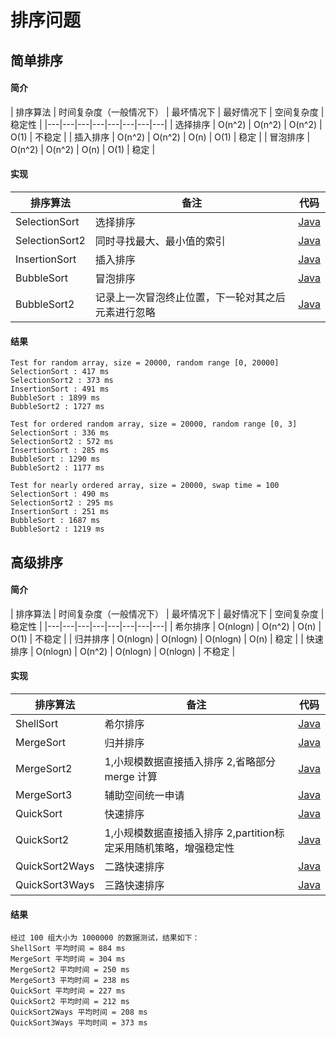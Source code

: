 # 排序问题

## 简单排序

#### 简介
| 排序算法  | 时间复杂度（一般情况下） | 最坏情况下 | 最好情况下 | 空间复杂度 | 稳定性 |
|---|---|---|---|---|---|---|---|
| 选择排序 | O(n^2) | O(n^2) | O(n^2) | O(1) | 不稳定 |
| 插入排序 | O(n^2) | O(n^2) | O(n) | O(1) | 稳定 |
| 冒泡排序 | O(n^2) | O(n^2) | O(n) | O(1) | 稳定 |

#### 实现
|  排序算法  | 备注 | 代码 |
|---|---|---|
|  SelectionSort | 选择排序 | [Java](https://github.com/patricklin2018/DataStructures-Algorithmns/blob/master/sort/src/SelectionSort.java)|
| SelectionSort2 | 同时寻找最大、最小值的索引|[Java](https://github.com/patricklin2018/DataStructures-Algorithmns/blob/master/sort/src/SelectionSort2.java)|
| InsertionSort | 插入排序 | [Java](https://github.com/patricklin2018/DataStructures-Algorithmns/blob/master/sort/src/InsertionSort.java)|
| BubbleSort | 冒泡排序 | [Java](https://github.com/patricklin2018/DataStructures-Algorithmns/blob/master/sort/src/BubbleSort.java) |
| BubbleSort2 | 记录上一次冒泡终止位置，下一轮对其之后元素进行忽略 | [Java](https://github.com/patricklin2018/DataStructures-Algorithmns/blob/master/sort/src/BubbleSort2.java)|

#### 结果

```
Test for random array, size = 20000, random range [0, 20000]
SelectionSort : 417 ms
SelectionSort2 : 373 ms
InsertionSort : 491 ms
BubbleSort : 1899 ms
BubbleSort2 : 1727 ms

Test for ordered random array, size = 20000, random range [0, 3]
SelectionSort : 336 ms
SelectionSort2 : 572 ms
InsertionSort : 285 ms
BubbleSort : 1290 ms
BubbleSort2 : 1177 ms

Test for nearly ordered array, size = 20000, swap time = 100
SelectionSort : 490 ms
SelectionSort2 : 295 ms
InsertionSort : 251 ms
BubbleSort : 1687 ms
BubbleSort2 : 1219 ms
```

## 高级排序

#### 简介
| 排序算法  | 时间复杂度（一般情况下） | 最坏情况下 | 最好情况下 | 空间复杂度 | 稳定性 |
|---|---|---|---|---|---|---|---|
| 希尔排序 | O(nlogn) | O(n^2) | O(n) | O(1) | 不稳定 |
| 归并排序 | O(nlogn) | O(nlogn) | O(nlogn) | O(n) | 稳定 |
| 快速排序 | O(nlogn) | O(n^2) | O(nlogn) | O(nlogn) | 不稳定 |

#### 实现
|  排序算法  | 备注 | 代码 |
|---|---|---|
|  ShellSort | 希尔排序 | [Java](https://github.com/patricklin2018/DataStructures-Algorithmns/blob/master/sort/src/ShellSort.java)|
| MergeSort | 归并排序 |[Java](https://github.com/patricklin2018/DataStructures-Algorithmns/blob/master/sort/src/MergeSort.java)|
| MergeSort2 | 1,小规模数据直接插入排序 2,省略部分 merge 计算 | [Java](https://github.com/patricklin2018/DataStructures-Algorithmns/blob/master/sort/src/MergeSort2.java)|
| MergeSort3 | 辅助空间统一申请 | [Java](https://github.com/patricklin2018/DataStructures-Algorithmns/blob/master/sort/src/MergeSort3.java) |
| QuickSort | 快速排序 | [Java](https://github.com/patricklin2018/DataStructures-Algorithmns/blob/master/sort/src/QuickSort.java)|
| QuickSort2 | 1,小规模数据直接插入排序 2,partition标定采用随机策略，增强稳定性 | [Java](https://github.com/patricklin2018/DataStructures-Algorithmns/blob/master/sort/src/QuickSort2.java)|
| QuickSort2Ways | 二路快速排序 | [Java](https://github.com/patricklin2018/DataStructures-Algorithmns/blob/master/sort/src/QuickSort2Ways.java)|
| QuickSort3Ways | 三路快速排序 | [Java](https://github.com/patricklin2018/DataStructures-Algorithmns/blob/master/sort/src/QuickSort3Ways.java)|

#### 结果
```
经过 100 组大小为 1000000 的数据测试，结果如下：
ShellSort 平均时间 = 884 ms
MergeSort 平均时间 = 304 ms
MergeSort2 平均时间 = 250 ms
MergeSort3 平均时间 = 238 ms
QuickSort 平均时间 = 227 ms
QuickSort2 平均时间 = 212 ms
QuickSort2Ways 平均时间 = 208 ms
QuickSort3Ways 平均时间 = 373 ms
```

